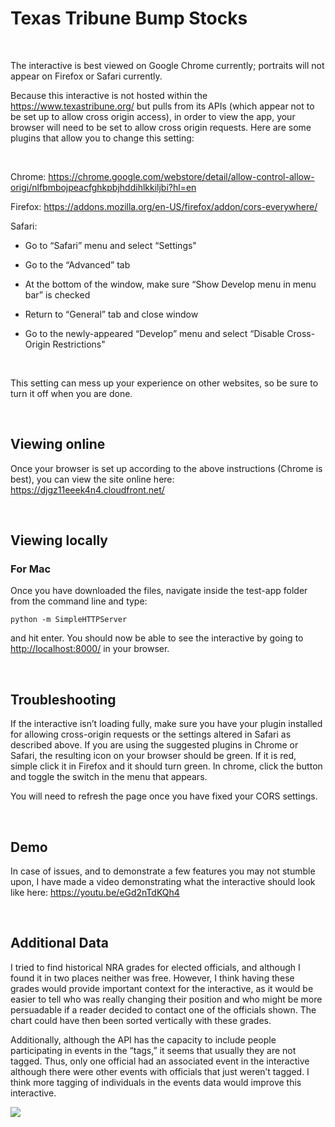 Texas Tribune Bump Stocks
=========================

 

The interactive is best viewed on Google Chrome currently; portraits will not
appear on Firefox or Safari currently.

Because this interactive is not hosted within the
<https://www.texastribune.org/> but pulls from its APIs (which appear not to be
set up to allow cross origin access), in order to view the app, your browser
will need to be set to allow cross origin requests. Here are some plugins that
allow you to change this setting:

 

Chrome:
<https://chrome.google.com/webstore/detail/allow-control-allow-origi/nlfbmbojpeacfghkpbjhddihlkkiljbi?hl=en>

Firefox: <https://addons.mozilla.org/en-US/firefox/addon/cors-everywhere/>

Safari:

-   Go to “Safari” menu and select “Settings"

-   Go to the “Advanced” tab

-   At the bottom of the window, make sure “Show Develop menu in menu bar” is
    checked

-   Return to “General” tab and close window

-   Go to the newly-appeared “Develop” menu and select “Disable Cross-Origin
    Restrictions"

 

This setting can mess up your experience on other websites, so be sure to turn
it off when you are done.

 

Viewing online
--------------

Once your browser is set up according to the above instructions (Chrome is
best), you can view the site online here:
<https://djgz11eeek4n4.cloudfront.net/>

 

Viewing locally
---------------

### For Mac

Once you have downloaded the files, navigate inside the test-app folder from the
command line and type:

~~~~~~~~~~~~~~~~~~~~~~~~~~~~~~~~~~~~~~~~~~~~~~~~~~~~~~~~~~~~~~~~~~~~~~~~~~~~~~~~
python -m SimpleHTTPServer
~~~~~~~~~~~~~~~~~~~~~~~~~~~~~~~~~~~~~~~~~~~~~~~~~~~~~~~~~~~~~~~~~~~~~~~~~~~~~~~~

and hit enter. You should now be able to see the interactive by going to
<http://localhost:8000/> in your browser.

 

Troubleshooting
---------------

If the interactive isn’t loading fully, make sure you have your plugin installed
for allowing cross-origin requests or the settings altered in Safari as
described above. If you are using the suggested plugins in Chrome or Safari, the
resulting icon on your browser should be green. If it is red, simple click it in
Firefox and it should turn green. In chrome, click the button and toggle the
switch in the menu that appears.

You will need to refresh the page once you have fixed your CORS settings.

 

Demo
----

In case of issues, and to demonstrate a few features you may not stumble upon, I
have made a video demonstrating what the interactive should look like here:
<https://youtu.be/eGd2nTdKQh4>

 

Additional Data
---------------

I tried to find historical NRA grades for elected officials, and although I
found it in two places neither was free. However, I think having these grades
would provide important context for the interactive, as it would be easier to
tell who was really changing their position and who might be more persuadable if
a reader decided to contact one of the officials shown. The chart could have
then been sorted vertically with these grades.

Additionally, although the API has the capacity to include people participating
in events in the “tags,” it seems that usually they are not tagged. Thus, only
one official had an associated event in the interactive although there were
other events with officials that just weren’t tagged. I think more tagging of
individuals in the events data would improve this interactive.

![](https://raw.githubusercontent.com/annalizhaz2/texastribunebumpstocks/master/screenshot.png)

